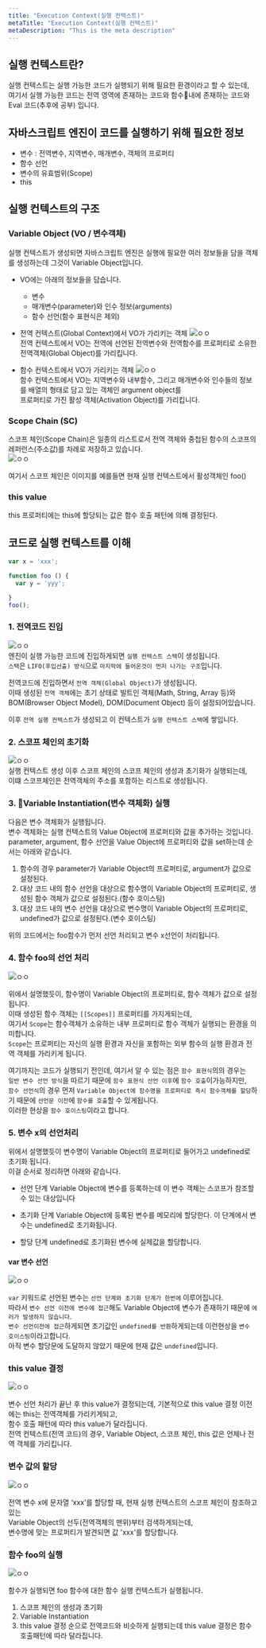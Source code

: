 ```yaml
---
title: "Execution Context(실행 컨텍스트)"
metaTitle: "Execution Context(실행 컨텍스트)"
metaDescription: "This is the meta description"
---
```


## 실행 컨텍스트란?
실행 컨텍스트는 실행 가능한 코드가 실행되기 위해 필요한 환경이라고 할 수 있는데,  
여기서 실행 가능한 코드는 전역 영역에 존재하는 코드와 함수내에 존재하는 코드와 Eval 코드(추후에 공부) 입니다.

## 자바스크립트 엔진이 코드를 실행하기 위해 필요한 정보

- 변수 : 전역변수, 지역변수, 매개변수, 객체의 프로퍼티
- 함수 선언
- 변수의 유효범위(Scope)
- this

## 실행 컨텍스트의 구조

### Variable Object (VO / 변수객체)

실행 컨텍스트가 생성되면 자바스크립트 엔진은 실행에 필요한 여러 정보들을 담을 객체를 생성하는데 그것이 Variable Object입니다.  
* VO에는 아래의 정보들을 담습니다.
    - 변수
    - 매개변수(parameter)와 인수 정보(arguments)
    - 함수 선언(함수 표현식은 제외)
* 전역 컨텍스트(Global Context)에서 VO가 가리키는 객체
![ㅇㅇ](../../../src/images/go.png)  
전역 컨텍스트에서 VO는 전역에 선언된 전역변수와 전역함수를 프로퍼티로 소유한 전역객체(Global Object)를 가리킵니다.

* 함수 컨텍스트에서 VO가 가리키는 객체
![ㅇㅇ](../../../src/images/ao.png)  
함수 컨텍스트에서 VO는 지역변수와 내부함수, 그리고  매개변수와 인수들의 정보를 배열의 형태로 담고 있는 객체인 argument object를  
프로퍼티로 가진 활성 객체(Activation Object)를 가리킵니다.

### Scope Chain (SC)

스코프 체인(Scope Chain)은 일종의 리스트로서 전역 객체와 중첩된 함수의 스코프의 레퍼런스(주소값)를 차례로 저장하고 있습니다.  
![ㅇㅇ](../../../src/images/sc.png)  
  
여기서 스코프 체인은 이미지를 예를들면 현재 실행 컨텍스트에서 활성객체인 foo()


### this value

this 프로퍼티에는 this에 할당되는 값은 함수 호출 패턴에 의해 결정된다.

## 코드로 실행 컨텍스트를 이해

```js
var x = 'xxx';

function foo () {
  var y = 'yyy';

}
foo();
```
### 1. 전역코드 진입

![ㅇㅇ](../../../src/images/gec.png)  
엔진이 실행 가능한 코드에 진입하게되면 `실행 컨텍스트 스택`이 생성됩니다.  
`스택`은 `LIFO(후입선출) 방식`으로 `마지막에 들어온것이 먼저 나가는 구조`입니다.  
  
전역코드에 진입하면서 `전역 객체(Global Object)`가 생성됩니다.  
이때 생성된 `전역 객체`에는 초기 상태로 빌트인 객체(Math, String, Array 등)와 BOM(Browser Object Model), DOM(Document Object) 등이 설정되어있습니다.  
  
이후 `전역 실행 컨텍스트`가 생성되고 이 컨텍스트가 `실행 컨텍스트 스택`에 쌓입니다.  
  
### 2. 스코프 체인의 초기화

![ㅇㅇ](../../../src/images/scope.png)  
실행 컨텍스트 생성 이후 스코프 체인의 스코프 체인의 생성과 초기화가 실행되는데,  
이떄 스코프체인은 전역객체의 주소를 포함하는 리스트로 생성됩니다.  

### 3. Variable Instantiation(변수 객체화) 실행

다음은 변수 객체화가 실행됩니다.  
변수 객체화는 실행 컨텍스트의 Value Object에 프로퍼티와 값을 추가하는 것입니다.  
parameter, argument, 함수 선언을 Value Object에 프로퍼티와 값을 set하는데 순서는 아래와 같습니다.  
1. 함수의 경우 parameter가 Variable Object의 프로퍼티로, argument가 값으로 설정된다.
2. 대상 코드 내의 함수 선언을 대상으로 함수명이 Variable Object의 프로퍼티로, 생성된 함수 객체가 값으로 설정된다.(함수 호이스팅)
3. 대상 코드 내의 변수 선언을 대상으로 변수명이 Variable Object의 프로퍼티로, undefined가 값으로 설정된다.(변수 호이스팅)
  
위의 코드에서는 foo함수가 먼저 선언 처리되고 변수 x선언이 처리됩니다.  
  
### 4. 함수 foo의 선언 처리
  
![ㅇㅇ](../../../src/images/function.png) 
  
위에서 설명했듯이, 함수명이 Variable Object의 프로퍼티로, 함수 객체가 값으로 설정됩니다.  
이때 생성된 함수 객체는 `[[Scopes]]` 프로퍼티를 가지게되는데,  
여기서 `Scope`는 함수객체가 소유하는 내부 프로퍼티로  함수 객체가 실행되는 환경을 의미합니다.  
`Scope`는 프로퍼티는 자신의 실행 환경과 자신을 포함하는 외부 함수의 실행 환경과 전역 객체를 가리키게 됩니다.  
  
여기까지는 코드가 실행되기 전인데, 여기서 알 수 있는 점은 `함수 표현식`의의 경우는  
`일반 변수 선언 방식`을 따르기 때문에 `함수 표현식 선언 이후`에 `함수 호출`이가능하지만,  
`함수 선언식`의 경우 먼저 `Variable Object에 함수명을 프로퍼티로 즉시 함수객체를 할당`하기 때문에 `선언문 이전`에 `함수를 호출`할 수 있게됩니다.  
이러한 현상을 `함수 호이스팅`이라고 합니다.  

### 5. 변수 x의 선언처리

위에서 설명했듯이 변수명이 Variable Object의 프로퍼티로 들어가고 undefined로 초기화 됩니다.  
이걸 순서로 정리하면 아래와 같습니다.  
- 선언 단계
Variable Object에 변수를 등록하는데 이 변수 객체는 스코프가 참조할 수 있는 대상입니다

- 초기화 단계
Variable Object에 등록된 변수를 메모리에 할당한다. 이 단계에서 변수는 undefined로 초기화됩니다.

- 할당 단계
undefined로 초기화된 변수에 실제값을 할당합니다.

#### var 변수 선언

![ㅇㅇ](../../../src/images/variable2.png) 

`var` 키워드로 선언된 변수는 `선언 단계와 초기화 단계가 한번에` 이루어집니다.  
따라서 `변수 선언 이전에 변수에 접근`해도 Variable Object에 변수가 존재하기 때문에 `에러가 발생하지 않습니다`.  
`변수 선언이전에 접근`하게되면 초기값인 `undefined를 반환`하게되는데 이런현상을 `변수 호이스팅`이라고합니다.  
아직 변수 할당문에 도달하지 않았기 때문에 현재 값은 `undefined`입니다.  

### this value 결정

![ㅇㅇ](../../../src/images/this.png) 

변수 선언 처리가 끝난 후 this value가 결정되는데, 기본적으로 this value 결정 이전에는 this는 전역객체를 가리키게되고,  
함수 호출 패턴에 따라 this value가 달라집니다.  
전역 컨텍스트(전역 코드)의 경우, Variable Object, 스코프 체인, this 값은 언제나 전역 객체를 가리킵니다.  

### 변수 값의 할당

![ㅇㅇ](../../../src/images/variable2.png) 

전역 변수 x에 문자열 ‘xxx’를 할당할 때, 현재 실행 컨텍스트의 스코프 체인이 참조하고 있는  
Variable Object의 선두(전역객체의 맨위)부터 검색하게되는데,  
변수명에 맞는 프로퍼티가 발견되면 값 'xxx'를 할당합니다.  

### 함수 foo의 실행

![ㅇㅇ](../../../src/images/foo.png) 

함수가 실행되면 foo 함수에 대한 함수 실행 컨텍스트가 실행됩니다.  
1. 스코프 체인의 생성과 초기화
2. Variable Instantiation 
3. this value 결정
순으로 전역코드와 비슷하게 실행되는데 this value 결정은 함수 호출패턴에 따라 달라집니다.  
